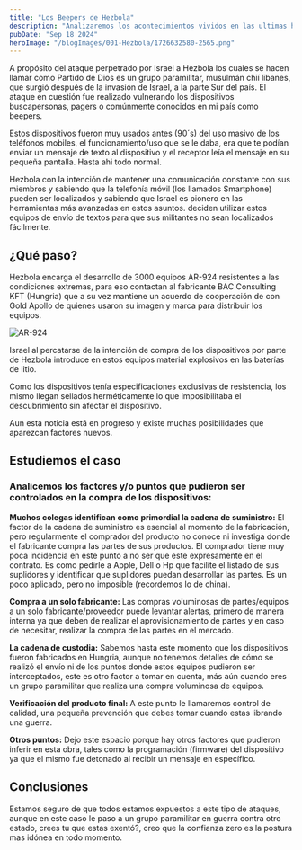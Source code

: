 ```yaml
---
title: "Los Beepers de Hezbola"
description: "Analizaremos los acontecimientos vividos en las ultimas horas sobre la utilizacion de baterias con explosivos"
pubDate: "Sep 18 2024"
heroImage: "/blogImages/001-Hezbola/1726632580-2565.png"
---
```


A propósito del ataque perpetrado por Israel a Hezbola los cuales se hacen llamar como Partido de Dios es un grupo paramilitar, musulmán chií libanes, que surgió después de la invasión de Israel, a la parte Sur del país.
El ataque en cuestión fue realizado vulnerando los dispositivos buscapersonas, pagers o comúnmente conocidos en mi país como beepers.

Estos dispositivos fueron muy usados antes (90´s) del uso masivo de los teléfonos mobiles, el funcionamiento/uso que se le daba, era que te podían enviar un mensaje de texto al dispositivo y el receptor leía el mensaje en su pequeña pantalla. Hasta ahi todo normal.

Hezbola con la intención de mantener una comunicación constante con sus miembros y sabiendo que la telefonía móvil (los llamados Smartphone) pueden ser localizados y sabiendo que Israel es pionero en las herramientas más avanzadas en estos asuntos. deciden utilizar estos equipos de envío de textos para que sus militantes no sean localizados fácilmente.

## ¿Qué paso?

Hezbola encarga el desarrollo de 3000 equipos AR-924 resistentes a las condiciones extremas, para eso contactan al fabricante BAC Consulting KFT (Hungria) que a su vez mantiene un acuerdo de cooperación de con Gold Apollo de quienes usaron su imagen y marca para distribuir los equipos.

![AR-924](/blogImages/001-Hezbola/1726672834747.png)

Israel al percatarse de la intención de compra de los dispositivos por parte de Hezbola introduce en estos equipos material explosivos en las baterías de litio.

Como los dispositivos tenía especificaciones exclusivas de resistencia, los mismo llegan sellados herméticamente lo que imposibilitaba el descubrimiento sin afectar el dispositivo.

Aun esta noticia está en progreso y existe muchas posibilidades que aparezcan factores nuevos.

## Estudiemos el caso

### Analicemos los factores y/o puntos que pudieron ser controlados en la compra de los dispositivos:

**Muchos colegas identifican como primordial la cadena de suministro:** El factor de la cadena de suministro es esencial al momento de la fabricación, pero regularmente el comprador del producto no conoce ni investiga donde el fabricante compra las partes de sus productos. El comprador tiene muy poca incidencia en este punto a no ser que este expresamente en el contrato. Es como pedirle a Apple, Dell o Hp que facilite el listado de sus suplidores y identificar que suplidores puedan desarrollar las partes. Es un poco aplicado, pero no imposible (recordemos lo de china).

**Compra a un solo fabricante:** Las compras voluminosas de partes/equipos a un solo fabricante/proveedor puede levantar alertas, primero de manera interna ya que deben de realizar el aprovisionamiento de partes y en caso de necesitar, realizar la compra de las partes en el mercado.

**La cadena de custodia:** Sabemos hasta este momento que los dispositivos fueron fabricados en Hungria, aunque no tenemos detalles de cómo se realizó el envío ni de los puntos donde estos equipos pudieron ser interceptados, este es otro factor a tomar en cuenta, más aún cuando eres un grupo paramilitar que realiza una compra voluminosa de equipos.

**Verificación del producto final:** A este punto le llamaremos control de calidad, una pequeña prevención que debes tomar cuando estas librando una guerra.

**Otros puntos:** Dejo este espacio porque hay otros factores que pudieron inferir en esta obra, tales como la programación (firmware) del dispositivo ya que el mismo fue detonado al recibir un mensaje en específico.

## Conclusiones

Estamos seguro de que todos estamos expuestos a este tipo de ataques, aunque en este caso le paso a un grupo paramilitar en guerra contra otro estado, crees tu que estas exentó?, creo que la confianza zero es la postura mas idónea en todo momento.